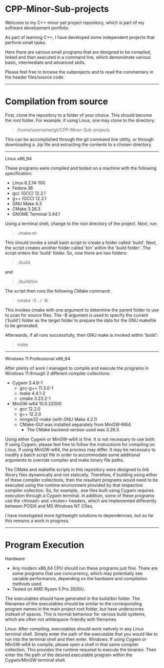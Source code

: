 # CPP-Minor-Sub-projects
Welcome to my C++ minor pet project repository, which is part of my software development portfolio.

As part of learning C++, I have developed some independent projects that perform small tasks.

Here there are various small programs that are designed to be compiled, linked and then executed in a command line, which demonstrate various basic, intermediate and advanced skills.

Please feel free to browse the subprojects and to read the commentary in the header files/source code.

----

# Compilation from source

First, clone the repository to a folder of your choice.
This should become the root folder.
For example, if using Linux, one may clone to the directory:
> /home/username/git/CPP-Minor-Sub-projects

This can be accomplished through the git command line utility, or through downloading a .zip file and extracting the contents to a chosen directory.

----

Linux x86_64

These programs were compiled and tested on a machine with the following specification:

- Linux 6.2.14-100
- Fedora 36
- gcc (GCC) 12.2.1
- g++ (GCC) 12.2.1
- GNU Make 4.3
- CMake 3.26.3
- GNOME Terminal 3.44.1



Using a terminal shell, change to the root directory of the project.
Next, run:

>./make.sh



This should invoke a small bash script to create a folder called 'build'.
Next, the script creates another folder called 'bin' within the 'build folder'.
The script enters the 'build' folder.
So, now there are two folders:

>./build

and

>./build/bin

The script then runs the following CMake command:

>cmake -S ../ -B .

This invokes cmake with one argument to determine the parent folder to use to scan for source files.
The -B argument is used to specify the current ('build') folder as the target folder to prepare the data for the GNU makefile to be generated.

Afterwards, if all runs successfully, then GNU make is invoked within 'build':

>make



----

Windows 11 Professional x86_64

After plenty of work I managed to compile and execute the programs in Windows 11 through 2 different compiler collections:

- Cygwin 3.4.6-1
  - gcc-g++ 11.3.0-1
  - make 4.4.1-2
  - cmake 3.23.2-1
- MinGW-w64 10.0.22000
  - gcc 12.2.0
  - g++ 12.2.0
  - mingw32-make (with GNU Make 4.2.1)
  - CMake-GUI was installed separately from MinGW-W64.
    - The CMake backend version used was 3.26.3.

Using either Cygwin or MinGW-w64 is fine.
It is not necessary to use both.
If using Cygwin, please feel free to follow the instructions for compiling on Linux.
If using MinGW-w64, the process may differ.
It may be necessary to modify a batch script file in order to accommodate some additional arguments to override compiler and make binary file paths.

The CMake and makefile scripts in this repository were designed to link library files dynamically and not statically.
Therefore, if building using either of these compiler collections, then the resultant programs would need to be executed using the runtime environment provided by that respective compiler collection.
So, for example, .exe files built using Cygwin requires execution through a Cygwin terminal.
In addition, some of these programs use the \<thread\> and \<mutex\> headers, which are implemented differently between POSIX and MS Windows NT OSes.

I have investigated more lightweight solutions to dependencies, but so far this remains a work in progress.

----

# Program Execution

Hardware
- Any modern x86_64 CPU should run these programs just fine. There are some programs that use concurrency, which may potentially see variable performance, depending on the hardware and compilation methods used.
- Tested on AMD Ryzen 5 Pro 3500U.

The executables should have generated in the build/bin folder.
The filenames of the executables should be similar to the corresponding program names in the main project root folder, but have underscores instead of spaces.
This is normal behaviour for various build systems, which are often not whitespace-friendly with filenames.


Linux: After compiling, executables should work natively in any Linux terminal shell. Simply enter the path of the executable that you would like to run into the terminal shell and then enter.
Windows: If using Cygwin or MinGW-w64 to compile, please open a shell in that same compiler collection. This provides the runtime required to execute the binaries. Then enter the file path of the desired executable program within the Cygwin/MinGW terminal shell.

